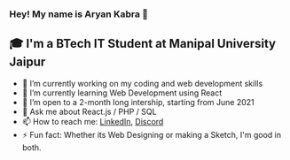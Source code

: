 ### Hey! My name is Aryan Kabra 👋
## 🎓 I'm a BTech IT Student at Manipal University Jaipur 


- 🔭 I’m currently working on my coding and web development skills
- 🌱 I’m currently learning Web Development using React
- 👯 I’m open to a 2-month long intership, starting from June 2021
- 💬 Ask me about React.js / PHP / SQL
- 📫 How to reach me: [LinkedIn](https://www.linkedin.com/in/aryan-kabra-840848193/), [Discord](https://discord.com/channels/@me)
- ⚡ Fun fact: Whether its Web Designing or making a Sketch, I'm good in both.
